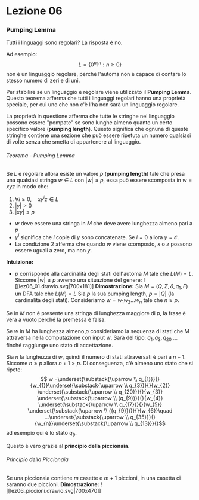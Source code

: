 # Lezione 06
### Pumping Lemma
Tutti i linguaggi sono regolari? La risposta è no.

Ad esempio:
$$L=\{0^{n}1^{n}:n\ge0\}$$
non è un linguaggio regolare, perché l'automa non è capace di contare lo stesso numero di zeri e di uni.

Per stabilire se un linguaggio è regolare viene utilizzato il **Pumping Lemma**. Questo teorema afferma che tutti i linguaggi regolari hanno una proprietà speciale, per cui uno che non c'è l'ha non sarà un linguaggio regolare.

La proprietà in questione afferma che tutte le stringhe nel linguaggio possono essere "pompate" se sono lunghe almeno quanto un certo specifico valore (**pumping length**). Questo significa che ognuna di queste stringhe contiene una sezione che può essere ripetuta un numero qualsiasi di volte senza che smetta di appartenere al linguaggio.
###### Teorema - Pumping Lemma
Se $L$ è regolare allora esiste un valore $p$ (**pumping length**) tale che presa una qualsiasi stringa $w\in L$ con $|w|\ge p,$ essa può essere scomposta in $w=xyz$ in modo che:
1. $\forall i \ge 0,\quad xy^{i}z\in L$
2. $|y|>0$
3. $|xy|\le p$
- $w$ deve essere una stringa in $M$ che deve avere lunghezza almeno pari a $p$
- $y^{i}$ significa che $i$ copie di $y$ sono concatenate. Se $i=0$ allora $y=\mathcal{E}.$
- La condizione 2 afferma che quando $w$ viene scomposto, $x$ o $z$ possono essere uguali a zero, ma non $y$.

**Intuizione:**
- $p$ corrisponde alla cardinalità degli stati dell'automa $M$ tale che $L(M)=L.$ Siccome $|w|\ge p$ avremo una situazione del genere:
![[lez06_01.drawio.svg|700x181]]
**Dimostrazione:**
Sia $M=(Q,\Sigma,\delta,q_{1},F)$ un DFA tale che $L(M)=L$ Sia $p$ la sua pumping length, $p=|Q|$ (la cardinalità degli stati). Consideriamo $w=w_{1}w_{2}...w_{n}$ tale che $n\ge p.$

Se in $M$ non è presente una stringa di lunghezza maggiore di $p$, la frase è vera a vuoto perché la premessa è falsa.

Se $w$ in $M$ ha lunghezza almeno $p$ consideriamo la sequenza di stati che $M$ attraversa nella computazione con input $w$. Sarà del tipo: $q_{1},q_{3},q_{20}\ ...$ finché raggiunge uno stato di accettazione.

Sia $n$ la lunghezza di $w$, quindi il numero di stati attraversati è pari a $n+1$. Siccome $n\ge p$ allora $n+1 \gt p$. Di conseguenza, c'è almeno uno stato che si ripete:
$$ w =\underset{\substack{\uparrow \\ q_{1}}}{}{w_{1}}\underset{\substack{\uparrow \\ q_{3}}}{}{w_{2}}
\underset{\substack{\uparrow \\ q_{20}}}{}{w_{3}}
\underset{\substack{\uparrow \\ (q_{9})}}{}{w_{4}}
\underset{\substack{\uparrow \\ q_{17}}}{}{w_{5}}
\underset{\substack{\uparrow \\ ({q_{9}})}}{}{w_{6}}\quad ...\underset{\substack{\uparrow \\ q_{35}}}{}{w_{n}}\underset{\substack{\uparrow \\ q_{13}}}{}$$
ad esempio qui è lo stato $q_{9}$.

Questo è vero grazie al **principio della piccionaia**.
###### Principio della Piccionaia
Se una piccionaia contiene $m$ casette e $m+1$ piccioni, in una casetta ci saranno due piccioni.
**Dimostrazione:**
![[lez06_piccioni.drawio.svg|700x470]]


